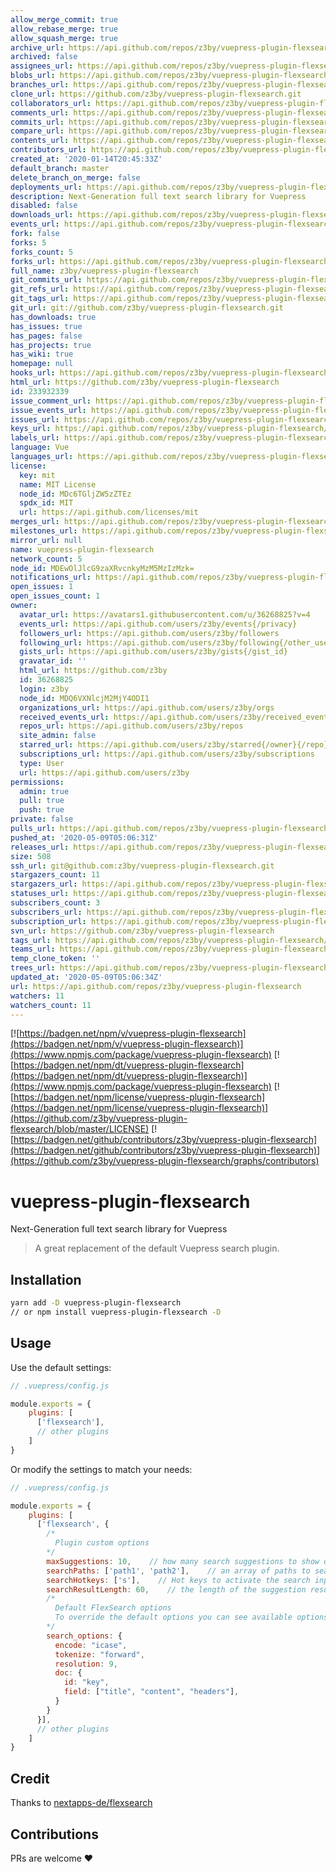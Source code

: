 ```yaml
---
allow_merge_commit: true
allow_rebase_merge: true
allow_squash_merge: true
archive_url: https://api.github.com/repos/z3by/vuepress-plugin-flexsearch/{archive_format}{/ref}
archived: false
assignees_url: https://api.github.com/repos/z3by/vuepress-plugin-flexsearch/assignees{/user}
blobs_url: https://api.github.com/repos/z3by/vuepress-plugin-flexsearch/git/blobs{/sha}
branches_url: https://api.github.com/repos/z3by/vuepress-plugin-flexsearch/branches{/branch}
clone_url: https://github.com/z3by/vuepress-plugin-flexsearch.git
collaborators_url: https://api.github.com/repos/z3by/vuepress-plugin-flexsearch/collaborators{/collaborator}
comments_url: https://api.github.com/repos/z3by/vuepress-plugin-flexsearch/comments{/number}
commits_url: https://api.github.com/repos/z3by/vuepress-plugin-flexsearch/commits{/sha}
compare_url: https://api.github.com/repos/z3by/vuepress-plugin-flexsearch/compare/{base}...{head}
contents_url: https://api.github.com/repos/z3by/vuepress-plugin-flexsearch/contents/{+path}
contributors_url: https://api.github.com/repos/z3by/vuepress-plugin-flexsearch/contributors
created_at: '2020-01-14T20:45:33Z'
default_branch: master
delete_branch_on_merge: false
deployments_url: https://api.github.com/repos/z3by/vuepress-plugin-flexsearch/deployments
description: Next-Generation full text search library for Vuepress
disabled: false
downloads_url: https://api.github.com/repos/z3by/vuepress-plugin-flexsearch/downloads
events_url: https://api.github.com/repos/z3by/vuepress-plugin-flexsearch/events
fork: false
forks: 5
forks_count: 5
forks_url: https://api.github.com/repos/z3by/vuepress-plugin-flexsearch/forks
full_name: z3by/vuepress-plugin-flexsearch
git_commits_url: https://api.github.com/repos/z3by/vuepress-plugin-flexsearch/git/commits{/sha}
git_refs_url: https://api.github.com/repos/z3by/vuepress-plugin-flexsearch/git/refs{/sha}
git_tags_url: https://api.github.com/repos/z3by/vuepress-plugin-flexsearch/git/tags{/sha}
git_url: git://github.com/z3by/vuepress-plugin-flexsearch.git
has_downloads: true
has_issues: true
has_pages: false
has_projects: true
has_wiki: true
homepage: null
hooks_url: https://api.github.com/repos/z3by/vuepress-plugin-flexsearch/hooks
html_url: https://github.com/z3by/vuepress-plugin-flexsearch
id: 233932339
issue_comment_url: https://api.github.com/repos/z3by/vuepress-plugin-flexsearch/issues/comments{/number}
issue_events_url: https://api.github.com/repos/z3by/vuepress-plugin-flexsearch/issues/events{/number}
issues_url: https://api.github.com/repos/z3by/vuepress-plugin-flexsearch/issues{/number}
keys_url: https://api.github.com/repos/z3by/vuepress-plugin-flexsearch/keys{/key_id}
labels_url: https://api.github.com/repos/z3by/vuepress-plugin-flexsearch/labels{/name}
language: Vue
languages_url: https://api.github.com/repos/z3by/vuepress-plugin-flexsearch/languages
license:
  key: mit
  name: MIT License
  node_id: MDc6TGljZW5zZTEz
  spdx_id: MIT
  url: https://api.github.com/licenses/mit
merges_url: https://api.github.com/repos/z3by/vuepress-plugin-flexsearch/merges
milestones_url: https://api.github.com/repos/z3by/vuepress-plugin-flexsearch/milestones{/number}
mirror_url: null
name: vuepress-plugin-flexsearch
network_count: 5
node_id: MDEwOlJlcG9zaXRvcnkyMzM5MzIzMzk=
notifications_url: https://api.github.com/repos/z3by/vuepress-plugin-flexsearch/notifications{?since,all,participating}
open_issues: 1
open_issues_count: 1
owner:
  avatar_url: https://avatars1.githubusercontent.com/u/36268825?v=4
  events_url: https://api.github.com/users/z3by/events{/privacy}
  followers_url: https://api.github.com/users/z3by/followers
  following_url: https://api.github.com/users/z3by/following{/other_user}
  gists_url: https://api.github.com/users/z3by/gists{/gist_id}
  gravatar_id: ''
  html_url: https://github.com/z3by
  id: 36268825
  login: z3by
  node_id: MDQ6VXNlcjM2MjY4ODI1
  organizations_url: https://api.github.com/users/z3by/orgs
  received_events_url: https://api.github.com/users/z3by/received_events
  repos_url: https://api.github.com/users/z3by/repos
  site_admin: false
  starred_url: https://api.github.com/users/z3by/starred{/owner}{/repo}
  subscriptions_url: https://api.github.com/users/z3by/subscriptions
  type: User
  url: https://api.github.com/users/z3by
permissions:
  admin: true
  pull: true
  push: true
private: false
pulls_url: https://api.github.com/repos/z3by/vuepress-plugin-flexsearch/pulls{/number}
pushed_at: '2020-05-09T05:06:31Z'
releases_url: https://api.github.com/repos/z3by/vuepress-plugin-flexsearch/releases{/id}
size: 508
ssh_url: git@github.com:z3by/vuepress-plugin-flexsearch.git
stargazers_count: 11
stargazers_url: https://api.github.com/repos/z3by/vuepress-plugin-flexsearch/stargazers
statuses_url: https://api.github.com/repos/z3by/vuepress-plugin-flexsearch/statuses/{sha}
subscribers_count: 3
subscribers_url: https://api.github.com/repos/z3by/vuepress-plugin-flexsearch/subscribers
subscription_url: https://api.github.com/repos/z3by/vuepress-plugin-flexsearch/subscription
svn_url: https://github.com/z3by/vuepress-plugin-flexsearch
tags_url: https://api.github.com/repos/z3by/vuepress-plugin-flexsearch/tags
teams_url: https://api.github.com/repos/z3by/vuepress-plugin-flexsearch/teams
temp_clone_token: ''
trees_url: https://api.github.com/repos/z3by/vuepress-plugin-flexsearch/git/trees{/sha}
updated_at: '2020-05-09T05:06:34Z'
url: https://api.github.com/repos/z3by/vuepress-plugin-flexsearch
watchers: 11
watchers_count: 11
---
```


[![https://badgen.net/npm/v/vuepress-plugin-flexsearch](https://badgen.net/npm/v/vuepress-plugin-flexsearch)](https://www.npmjs.com/package/vuepress-plugin-flexsearch)
[![https://badgen.net/npm/dt/vuepress-plugin-flexsearch](https://badgen.net/npm/dt/vuepress-plugin-flexsearch)](https://www.npmjs.com/package/vuepress-plugin-flexsearch)
[![https://badgen.net/npm/license/vuepress-plugin-flexsearch](https://badgen.net/npm/license/vuepress-plugin-flexsearch)](https://github.com/z3by/vuepress-plugin-flexsearch/blob/master/LICENSE)
[![https://badgen.net/github/contributors/z3by/vuepress-plugin-flexsearch](https://badgen.net/github/contributors/z3by/vuepress-plugin-flexsearch)](https://github.com/z3by/vuepress-plugin-flexsearch/graphs/contributors)

# vuepress-plugin-flexsearch

Next-Generation full text search library for Vuepress

> A great replacement of the default Vuepress search plugin.

## Installation

```bash
yarn add -D vuepress-plugin-flexsearch
// or npm install vuepress-plugin-flexsearch -D

```

## Usage

Use the default settings:

```js
// .vuepress/config.js

module.exports = {
    plugins: [
      ['flexsearch'],
      // other plugins
    ]
}
```

Or modify the settings to match your needs:

```js
// .vuepress/config.js

module.exports = {
    plugins: [
      ['flexsearch', {
        /*
          Plugin custom options
        */
        maxSuggestions: 10,    // how many search suggestions to show on the menu, the default is 10.
        searchPaths: ['path1', 'path2'],    // an array of paths to search in, keep it null to search all docs.
        searchHotkeys: ['s'],    // Hot keys to activate the search input, the default is "s" but you can add more.
        searchResultLength: 60,    // the length of the suggestion result text by characters, the default is 60 characters.
        /*
          Default FlexSearch options
          To override the default options you can see available options at https://github.com/nextapps-de/flexsearch
        */
        search_options: {
          encode: "icase",
          tokenize: "forward",
          resolution: 9,
          doc: {
            id: "key",
            field: ["title", "content", "headers"],
          }
        }
      }],
      // other plugins
    ]
}
```

## Credit

Thanks to [nextapps-de/flexsearch](https://github.com/nextapps-de/flexsearch)

## Contributions

PRs are welcome :heart:
